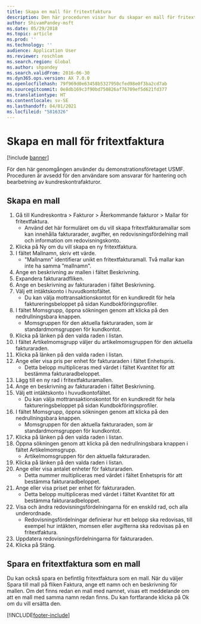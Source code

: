 ```yaml
---
title: Skapa en mall för fritextfaktura
description: Den här proceduren visar hur du skapar en mall för fritextfaktura.
author: ShivamPandey-msft
ms.date: 05/29/2018
ms.topic: article
ms.prod: ''
ms.technology: ''
audience: Application User
ms.reviewer: roschlom
ms.search.region: Global
ms.author: shpandey
ms.search.validFrom: 2016-06-30
ms.dyn365.ops.version: AX 7.0.0
ms.openlocfilehash: 79f969d0e63458b5327950cfed98e0f3ba2cd7ab
ms.sourcegitcommit: 0e8db169c3f90bd750826af76709ef5d621fd377
ms.translationtype: HT
ms.contentlocale: sv-SE
ms.lasthandoff: 04/01/2021
ms.locfileid: "5816326"
---
```

# <a name="create-a-free-text-invoice-template"></a>Skapa en mall för fritextfaktura

[!include [banner](../includes/banner.md)]

För den här genomgången använder du demonstrationsföretaget USMF. Proceduren är avsedd för den användare som ansvarar för hantering och bearbetning av kundreskontrafakturor.

## <a name="create-a-template"></a>Skapa en mall

1. Gå till Kundreskontra > Fakturor > Återkommande fakturor > Mallar för fritextfaktura.
    * Använd det här formuläret om du vill skapa fritextfakturamallar som kan innehålla fakturarader, avgifter, en redovisningsfördelning mall och information om redovisningskonto.  
2. Klicka på Ny om du vill skapa en ny fritextfaktura.
3. I fältet Mallnamn, skriv ett värde.
    * "Mallnamn" identifierar unikt en fritextfakturamall. Två mallar kan inte ha samma ”mallnamn".  
4. Ange en beskrivning av mallen i fältet Beskrivning.
5. Expandera fakturaradfliken.
6. Ange en beskrivning av fakturaraden i fältet Beskrivning.
7. Välj ett intäktskonto i huvudkontofältet.
    * Du kan välja mottransaktionskontot för en kundkredit för hela faktureringsbeloppet på sidan Kundbokföringsprofiler.  
8. I fältet Momsgrupp, öppna sökningen genom att klicka på den nedrullningsbara knappen.
    * Momsgruppen för den aktuella fakturaraden, som är standardmomsgruppen för kundkontot.  
9. Klicka på länken på den valda raden i listan.
10. I fältet Artikelmomsgrupp väljer du artikelmomsgruppen för den aktuella fakturaraden.
11. Klicka på länken på den valda raden i listan.
12. Ange eller visa pris per enhet för fakturaraden i fältet Enhetspris.
    * Detta belopp multipliceras med värdet i fältet Kvantitet för att bestämma fakturaradbeloppet.  
13. Lägg till en ny rad i fritextfakturamallen.
14. Ange en beskrivning av fakturaraden i fältet Beskrivning.
15. Välj ett intäktskonto i huvudkontofältet.
    * Du kan välja mottransaktionskontot för en kundkredit för hela faktureringsbeloppet på sidan Kundbokföringsprofiler.  
16. I fältet Momsgrupp, öppna sökningen genom att klicka på den nedrullningsbara knappen.
    * Momsgruppen för den aktuella fakturaraden, som är standardmomsgruppen för kundkontot.  
17. Klicka på länken på den valda raden i listan.
18. Öppna sökningen genom att klicka på den nedrullningsbara knappen i fältet Artikelmomsgrupp.
    * Artikelmomsgruppen för den aktuella fakturaraden.  
19. Klicka på länken på den valda raden i listan.
20. Ange eller visa antalet enheter för fakturaraden.
    * Detta nummer multipliceras med värdet i fältet Enhetspris för att bestämma fakturaradbeloppet.  
21. Ange eller visa priset per enhet för fakturaraden. 
    * Detta belopp multipliceras med värdet i fältet Kvantitet för att bestämma fakturaradbeloppet.  
22. Visa och ändra redovisningsfördelningarna för en enskild rad, och alla underordnade.
    * Redovisningsfördelningar definierar hur ett belopp ska redovisas, till exempel hur intäkten, momsen eller avgifterna ska redovisas på en fritextfaktura.  
23. Uppdatera redovisningsfördelningarna för fakturaraden.
24. Klicka på Stäng.

## <a name="save-a-free-text-invoice-as-a-template"></a>Spara en fritextfaktura som en mall
Du kan också spara en befintlig fritextfaktura som en mall. När du väljer Spara till mall på fliken Faktura, ange ett namn och en beskrivning för mallen. Om det finns redan en mall med namnet, visas ett meddelande om att en mall med samma namn redan finns. Du kan fortfarande klicka på Ok om du vill ersätta den. 


[!INCLUDE[footer-include](../../includes/footer-banner.md)]